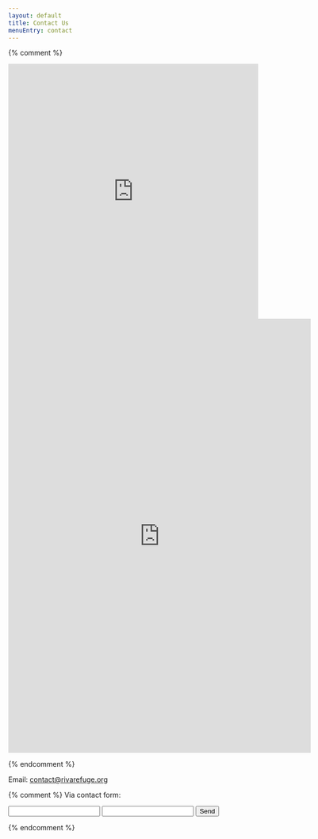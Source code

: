 ```yaml
---
layout: default
title: Contact Us
menuEntry: contact
---
```


{% comment %}
<iframe id="wufooFormz7x4a3" class="wufoo-form-container" height="514" allowtransparency="true" frameborder="0" scrolling="no" style="width:100%;border:none" src="http://lumberjill.wufoo.com/embed/z7x4a3/def/embedKey=z7x4a3884702&amp;entsource=&amp;referrer=http%3Awuslashwuslashrivarefuge.orgwuslashour-visionwuslash"><a href="http://lumberjill.wufoo.com/forms/z7x4a3/" title="html form">Fill out my Wufoo form!</a></iframe>

<iframe src="https://docs.google.com/forms/d/e/1FAIpQLScFwKHUyTuJ0t4pvHnIKiNT9jalPk7SxnyS7x_esbVatlfUvQ/viewform?embedded=true" width="610" height="875" frameborder="0" marginheight="0" marginwidth="0">Loading...</iframe>

{% endcomment %}


Email: [contact@rivarefuge.org](mailto:contact@rivarefuge.org)


{% comment %}
Via contact form:

<form action="//formspree.io/rivacontact@notanonymo.us"
      method="POST">
    <input type="text" name="name">
    <input type="email" name="_replyto">
    <input type="submit" value="Send">
</form>
{% endcomment %}
